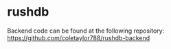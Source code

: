 # rushdb

Backend code can be found at the following repository:
https://github.com/coletaylor788/rushdb-backend

